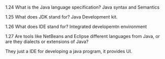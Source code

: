 1.24 What is the Java language specification?
Java syntax and Semantics 

1.25 What does JDK stand for?
Java Development kit.

1.26 What does IDE stand for?
Integrated developemtn environment

1.27 Are tools like NetBeans and Eclipse different languages from Java, or are they
dialects or extensions of Java?

They just a IDE for developing a java program, it provides UI. 


